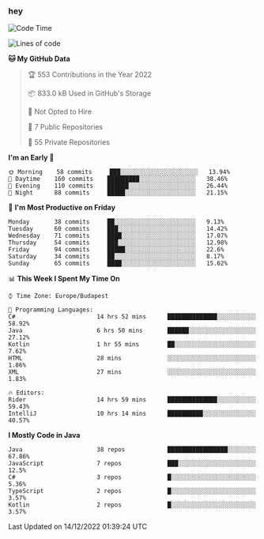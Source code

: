 ### hey

<!--START_SECTION:waka-->
![Code Time](http://img.shields.io/badge/Code%20Time-869%20hrs%2051%20mins-blue)

![Lines of code](https://img.shields.io/badge/From%20Hello%20World%20I%27ve%20Written-650%20Thousand%20lines%20of%20code-blue)

**🐱 My GitHub Data** 

> 🏆 553 Contributions in the Year 2022
 > 
> 📦 833.0 kB Used in GitHub's Storage 
 > 
> 🚫 Not Opted to Hire
 > 
> 📜 7 Public Repositories 
 > 
> 🔑 55 Private Repositories  
 > 
**I'm an Early 🐤** 

```text
🌞 Morning    58 commits     ███░░░░░░░░░░░░░░░░░░░░░░   13.94% 
🌆 Daytime    160 commits    █████████░░░░░░░░░░░░░░░░   38.46% 
🌃 Evening    110 commits    ██████░░░░░░░░░░░░░░░░░░░   26.44% 
🌙 Night      88 commits     █████░░░░░░░░░░░░░░░░░░░░   21.15%

```
📅 **I'm Most Productive on Friday** 

```text
Monday       38 commits     ██░░░░░░░░░░░░░░░░░░░░░░░   9.13% 
Tuesday      60 commits     ███░░░░░░░░░░░░░░░░░░░░░░   14.42% 
Wednesday    71 commits     ████░░░░░░░░░░░░░░░░░░░░░   17.07% 
Thursday     54 commits     ███░░░░░░░░░░░░░░░░░░░░░░   12.98% 
Friday       94 commits     █████░░░░░░░░░░░░░░░░░░░░   22.6% 
Saturday     34 commits     ██░░░░░░░░░░░░░░░░░░░░░░░   8.17% 
Sunday       65 commits     ████░░░░░░░░░░░░░░░░░░░░░   15.62%

```


📊 **This Week I Spent My Time On** 

```text
⌚︎ Time Zone: Europe/Budapest

💬 Programming Languages: 
C#                       14 hrs 52 mins      ██████████████░░░░░░░░░░░   58.92% 
Java                     6 hrs 50 mins       ██████░░░░░░░░░░░░░░░░░░░   27.12% 
Kotlin                   1 hr 55 mins        ██░░░░░░░░░░░░░░░░░░░░░░░   7.62% 
HTML                     28 mins             ░░░░░░░░░░░░░░░░░░░░░░░░░   1.86% 
XML                      27 mins             ░░░░░░░░░░░░░░░░░░░░░░░░░   1.83%

🔥 Editors: 
Rider                    14 hrs 59 mins      ██████████████░░░░░░░░░░░   59.43% 
IntelliJ                 10 hrs 14 mins      ██████████░░░░░░░░░░░░░░░   40.57%

```

**I Mostly Code in Java** 

```text
Java                     38 repos            █████████████████░░░░░░░░   67.86% 
JavaScript               7 repos             ███░░░░░░░░░░░░░░░░░░░░░░   12.5% 
C#                       3 repos             █░░░░░░░░░░░░░░░░░░░░░░░░   5.36% 
TypeScript               2 repos             █░░░░░░░░░░░░░░░░░░░░░░░░   3.57% 
Kotlin                   2 repos             █░░░░░░░░░░░░░░░░░░░░░░░░   3.57%

```



 Last Updated on 14/12/2022 01:39:24 UTC
<!--END_SECTION:waka-->

